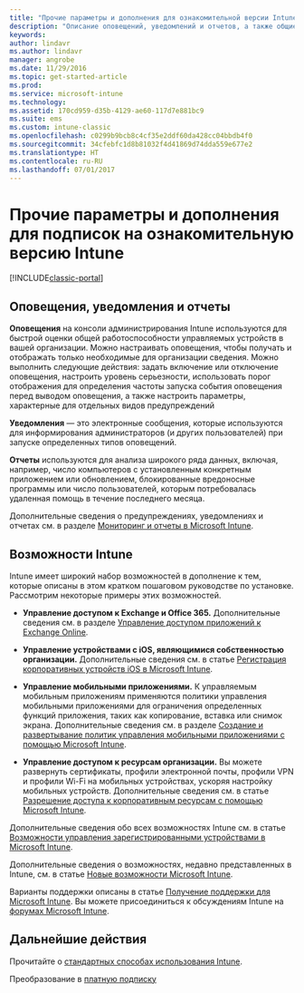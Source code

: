 ```yaml
---
title: "Прочие параметры и дополнения для ознакомительной версии Intune"
description: "Описание оповещений, уведомлений и отчетов, а также общие возможности Intune, которые необходимо знать при регистрации для получения бесплатной 30-дневной ознакомительной версии Intune"
keywords: 
author: lindavr
ms.author: lindavr
manager: angrobe
ms.date: 11/29/2016
ms.topic: get-started-article
ms.prod: 
ms.service: microsoft-intune
ms.technology: 
ms.assetid: 170cd959-d35b-4129-ae60-117d7e881bc9
ms.suite: ems
ms.custom: intune-classic
ms.openlocfilehash: c0299b9bcb8c4cf35e2ddf60da428cc04bbdb4f0
ms.sourcegitcommit: 34cfebfc1d8b81032f4d41869d74dda559e677e2
ms.translationtype: HT
ms.contentlocale: ru-RU
ms.lasthandoff: 07/01/2017
---
```

# <a name="other-options-and-extras-for-intune-evaluation-subscriptions"></a>Прочие параметры и дополнения для подписок на ознакомительную версию Intune

[!INCLUDE[classic-portal](../includes/classic-portal.md)]

## <a name="alerts-notifications-and-reports"></a>Оповещения, уведомления и отчеты
**Оповещения** на консоли администрирования Intune используются для быстрой оценки общей работоспособности управляемых устройств в вашей организации. Можно настраивать оповещения, чтобы получать и отображать только необходимые для организации сведения. Можно выполнить следующие действия: задать включение или отключение оповещения, настроить уровень серьезности, использовать порог отображения для определения частоты запуска события оповещения перед выводом оповещения, а также настроить параметры, характерные для отдельных видов предупреждений

**Уведомления** — это электронные сообщения, которые используются для информирования администраторов (и других пользователей) при запуске определенных типов оповещений.

**Отчеты** используются для анализа широкого ряда данных, включая, например, число компьютеров с установленным конкретным приложением или обновлением, блокированные вредоносные программы или число пользователей, которым потребовалась удаленная помощь в течение последнего месяца.

Дополнительные сведения о предупреждениях, уведомлениях и отчетах см. в разделе [Мониторинг и отчеты в Microsoft Intune](/intune-classic/Deploy-Use/monitoring-and-reports-with-microsoft-intune).

## <a name="intune-capabilities"></a>Возможности Intune
Intune имеет широкий набор возможностей в дополнение к тем, которые описаны в этом кратком пошаговом руководстве по установке. Рассмотрим некоторые примеры этих возможностей.

-   **Управление доступом к Exchange и Office 365.** Дополнительные сведения см. в разделе [Управление доступом приложений к Exchange Online](/intune-classic/deploy-use/restrict-access-to-email-and-o365-services-with-microsoft-intune).

-   **Управление устройствами с iOS, являющимися собственностью организации.** Дополнительные сведения см. в статье [Регистрация корпоративных устройств iOS в Microsoft Intune](/intune-classic/Deploy-Use/enroll-corporate-owned-ios-devices-in-microsoft-intune).

-   **Управление мобильными приложениями.** К управляемым мобильным приложениям применяются политики управления мобильными приложениями для ограничения определенных функций приложения, таких как копирование, вставка или снимок экрана. Дополнительные сведения см. в разделе [Создание и развертывание политик управления мобильными приложениями с помощью Microsoft Intune](/intune-classic/Deploy-Use/manage-internet-access-using-managed-browser-policies).

-   **Управление доступом к ресурсам организации.** Вы можете развернуть сертификаты, профили электронной почты, профили VPN и профили Wi-Fi на мобильных устройствах, ускоряя настройку мобильных устройств. Дополнительные сведения см. в статье [Разрешение доступа к корпоративным ресурсам с помощью Microsoft Intune](/intune-classic/Deploy-Use/enable-access-to-company-resources-with-microsoft-intune).

Дополнительные сведения обо всех возможностях Intune см. в статье [Возможности управления зарегистрированными устройствами в Microsoft Intune](/intune-classic/get-started/mobile-device-management-capabilities-in-microsoft-intune).

Дополнительные сведения о возможностях, недавно представленных в Intune, см. в статье [Новые возможности Microsoft Intune](/intune-classic/whats-new/whats-new-in-microsoft-intune).

Варианты поддержки описаны в статье [Получение поддержки для Microsoft Intune](/intune-classic/Troubleshoot/how-to-get-support-for-microsoft-intune). Вы можете присоединиться к обсуждениям Intune на [форумах Microsoft Intune](https://social.technet.microsoft.com/Forums/en-US/home?forum=microsoftintuneprod).

## <a name="next-steps"></a>Дальнейшие действия
Прочитайте о [стандартных способах использования Intune](/intune/common-scenarios).

Преобразование в [платную подписку](get-started-with-a-30-day-trial-of-microsoft-intune-step-7.md)
